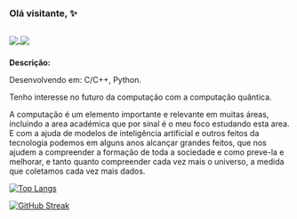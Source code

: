### Olá visitante, ✨
##
<a href="https://discord.com/channels/990151377030361129">
  <img align="center" src="https://img.shields.io/discord/990151377030361129?label=discord&style=for-the-badge" />
</a>
<a href="https://discord.com/channels/990151377030361129">
  <img align="center" src="https://img.shields.io/github/followers/lactusferal?label=Seguidores&style=for-the-badge" />
</a>

###

**Descrição:**

Desenvolvendo em: C/C++, Python.

Tenho interesse no futuro da computação com a computação quântica. 

A computação é um elemento importante e 
relevante em muitas áreas, incluindo a area académica que por sinal é o meu 
foco estudando esta area.
E com a ajuda de modelos de inteligência artificial e outros feitos da tecnologia podemos em alguns anos alcançar grandes feitos, que nos ajudem a compreender a formação de toda a sociedade e como preve-la e melhorar, e tanto quanto compreender cada vez mais o universo, a medida que coletamos cada vez mais dados.

[![Top Langs](https://github-readme-stats.vercel.app/api/top-langs/?username=lactusferal&hide_progress=false&&theme=transparent&border_color=DDC745&border_radius=7.5&hide_border=true&layout=compact&hide=html,css,scss,shell)](https://github.com/lactusferal)

[![GitHub Streak](https://streak-stats.demolab.com?user=lactusferal&theme=transparent&hide_border=true&locale=pt_BR)](https://github.com/lactusferal)
